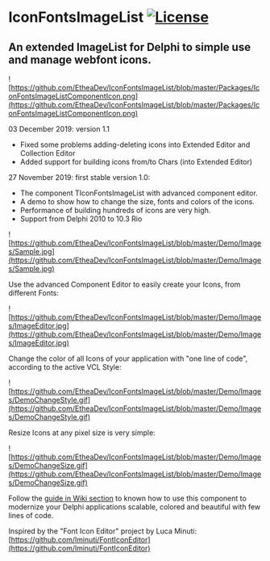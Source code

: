 # IconFontsImageList [![License](https://img.shields.io/badge/License-Apache%202.0-yellowgreen.svg)](https://opensource.org/licenses/Apache-2.0)

## An extended ImageList for Delphi to simple use and manage webfont icons.

![https://github.com/EtheaDev/IconFontsImageList/blob/master/Packages/IconFontsImageListComponentIcon.png](https://github.com/EtheaDev/IconFontsImageList/blob/master/Packages/IconFontsImageListComponentIcon.png)

03 December 2019: version 1.1
- Fixed some problems adding-deleting icons into Extended Editor and Collection Editor
- Added support for building icons from/to Chars (into Extended Editor)

27 November 2019: first stable version 1.0:
- The component TIconFontsImageList with advanced component editor.
- A demo to show how to change the size, fonts and colors of the icons.
- Performance of building hundreds of icons are very high.
- Support from Delphi 2010 to 10.3 Rio

![https://github.com/EtheaDev/IconFontsImageList/blob/master/Demo/Images/Sample.jpg](https://github.com/EtheaDev/IconFontsImageList/blob/master/Demo/Images/Sample.jpg)

Use the advanced Component Editor to easily create your Icons, from different Fonts:

![https://github.com/EtheaDev/IconFontsImageList/blob/master/Demo/Images/ImageEditor.jpg](https://github.com/EtheaDev/IconFontsImageList/blob/master/Demo/Images/ImageEditor.jpg)

Change the color of all Icons of your application with "one line of code", according to the active VCL Style:

![https://github.com/EtheaDev/IconFontsImageList/blob/master/Demo/Images/DemoChangeStyle.gif](https://github.com/EtheaDev/IconFontsImageList/blob/master/Demo/Images/DemoChangeStyle.gif)

Resize Icons at any pixel size is very simple:

![https://github.com/EtheaDev/IconFontsImageList/blob/master/Demo/Images/DemoChangeSize.gif](https://github.com/EtheaDev/IconFontsImageList/blob/master/Demo/Images/DemoChangeSize.gif)

Follow the [guide in Wiki section](https://github.com/EtheaDev/IconFontsImageList/wiki) to known how to use this component to modernize your Delphi applications scalable, colored and beautiful with few lines of code.

Inspired by the "Font Icon Editor" project by Luca Minuti:
[https://github.com/lminuti/FontIconEditor](https://github.com/lminuti/FontIconEditor)
